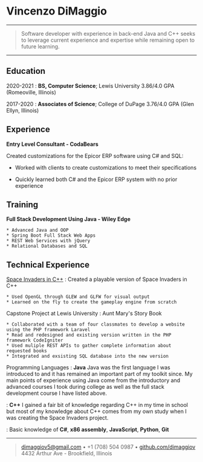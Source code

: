 
Vincenzo DiMaggio 
============

----

> Software developer with experience in back-end Java and C++ seeks to 
> leverage current experience and expertise while remaining open to future learning.  

----

Education
---------

2020-2021 
:   **BS, Computer Science**; Lewis University  3.86/4.0 GPA  (Romeoville, Illinois) 

2017-2020
:   **Associates of Science**; College of DuPage  3.76/4.0 GPA  (Glen Ellyn, Illinois) 

Experience
----------

**Entry Level Consultant - CodaBears**

Created customizations for the Epicor ERP software using C# and SQL:

* Worked with clients to create customizations to meet their specifications

* Quickly learned both C# and the Epicor ERP system with no prior experience

Training
--------

**Full Stack Development Using Java - Wiley Edge**

    * Advanced Java and OOP
    * Spring Boot Full Stack Web Apps 
    * REST Web Services with jQuery
    * Relational Databases and SQL

Technical Experience
--------------------

[Space Invaders in C++](https://github.com/dimaggiov/SpaceInvaders)
:   Created a playable version of Space Invaders in C++

    * Used OpenGL through GLEW and GLFW for visual output 
    * Learned on the fly to create the gameplay engine from scratch

Capstone Project at Lewis University
:   Aunt Mary's Story Book

    * Collaborated with a team of four classmates to develop a website using the PHP framework Laravel
    * Read and redesigned and existing version written in the PHP framework CodeIgniter
    * Used muliple REST APIs to gather complete information about requested books    
    * Integrated and exsisting SQL database into the new version

Programming Languages
:   **Java** Java was the first language I was introduced to and it has remained
    an important part of my toolkit since. My main points of experience using Java
    come from the introductory and advanced courses I took during college as well as
    the full stack development course I have listed above.

:   **C++** I gained a fair bit of knowledge regarding C++ in my time in school
    but most of my knowledge about C++ comes from my own study when I was creating the 
    Space Invaders project.

:   Basic knowledge of **C#**, **x86 assembly**, **JavaScript**, **Python**, **Git**

----

> <dimaggiov5@gmail.com> • +1 (708) 504 0987 • [github.com/dimaggiov](https://github.com/dimaggiov)\
> 4432 Arthur Ave - Brookfield, Illinois
